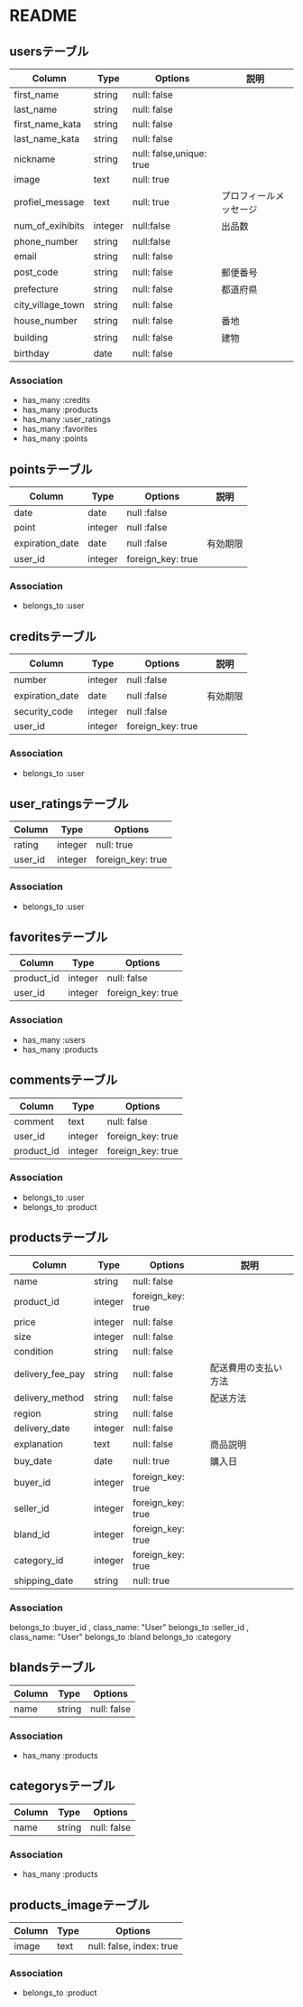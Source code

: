 # README
## usersテーブル
|Column|Type|Options|説明|
|------|----|-------|----|
|first_name|string|null: false||
|last_name|string|null: false||
|first_name_kata|string|null: false||
|last_name_kata|string|null: false||
|nickname|string|null: false,unique: true||
|image|text|null: true||
|profiel_message|text|null: true|プロフィールメッセージ|
|num_of_exihibits|integer|null:false|出品数|
|phone_number|string|null:false||
|email|string|null: false||
|post_code|string|null: false|郵便番号|
|prefecture|string|null: false|都道府県|
|city_village_town|string|null: false||
|house_number|string|null: false|番地|
|building|string|null: false|建物|
|birthday|date|null: false||


### Association
- has_many :credits
- has_many :products
- has_many :user_ratings
- has_many :favorites
- has_many :points

## pointsテーブル
|Column|Type|Options|説明|
|------|----|-------|----|
|date|date|null :false||
|point|integer|null :false||
|expiration_date|date|null :false|有効期限|
|user_id|integer|foreign_key: true||

### Association
- belongs_to :user

## creditsテーブル
|Column|Type|Options|説明|
|------|----|-------|----|
|number|integer|null :false||
|expiration_date|date|null :false|有効期限|
|security_code|integer|null :false||
|user_id|integer|foreign_key: true||

### Association
- belongs_to :user

## user_ratingsテーブル
|Column|Type|Options|
|------|----|-------|
|rating|integer|null: true|
|user_id|integer|foreign_key: true|
<!-- raiting 0 => bad ,1 => soso, 2 => good -->

### Association
- belongs_to :user

## favoritesテーブル
|Column|Type|Options|
|------|----|-------|
|product_id|integer|null: false|
|user_id|integer|foreign_key: true|

### Association
- has_many :users
- has_many :products

## commentsテーブル
|Column|Type|Options|
|------|----|-------|
|comment|text|null: false|
|user_id|integer|foreign_key: true|
|product_id|integer|foreign_key: true|

### Association
- belongs_to :user
- belongs_to :product

## productsテーブル
|Column|Type|Options|説明|
|------|----|-------|----|
|name|string|null: false||
|product_id|integer|foreign_key: true||
|price|integer|null: false||
|size|integer|null: false||
|condition|string|null: false||
|delivery_fee_pay|string|null: false|配送費用の支払い方法|
|delivery_method|string|null: false|配送方法|
|region|string|null: false||
|delivery_date|integer|null: false||
|explanation|text|null: false|商品説明|
|buy_date|date|null: true|購入日|
|buyer_id|integer|foreign_key: true||
|seller_id|integer|foreign_key: true||
|bland_id|integer|foreign_key: true||
|category_id|integer|foreign_key: true||
|shipping_date|string|null: true||

### Association
belongs_to :buyer_id , class_name: "User"
belongs_to :seller_id , class_name: "User"
belongs_to :bland
belongs_to :category

## blandsテーブル
|Column|Type|Options|
|------|----|-------|
|name|string|null: false|

### Association
- has_many :products

## categorysテーブル
|Column|Type|Options|
|------|----|-------|
|name|string|null: false|

### Association
- has_many :products

## products_imageテーブル
|Column|Type|Options|
|------|----|-------|
|image|text|null: false, index: true|

### Association
- belongs_to :product


